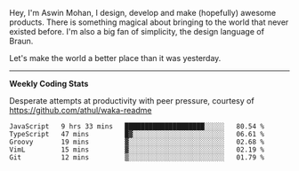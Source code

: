 Hey, I'm Aswin Mohan, I design, develop and make (hopefully) awesome products. There is something magical about bringing to the world that never existed before. I'm also a big fan of simplicity, the design language of Braun. 

Let's make the world a better place than it was yesterday.

<hr />

**Weekly Coding Stats**

Desperate attempts at productivity with peer pressure, courtesy of https://github.com/athul/waka-readme

<!--START_SECTION:waka-->
```text
JavaScript   9 hrs 33 mins   ████████████████████░░░░░   80.54 % 
TypeScript   47 mins         █▓░░░░░░░░░░░░░░░░░░░░░░░   06.61 % 
Groovy       19 mins         ▓░░░░░░░░░░░░░░░░░░░░░░░░   02.68 % 
VimL         15 mins         ▓░░░░░░░░░░░░░░░░░░░░░░░░   02.19 % 
Git          12 mins         ▒░░░░░░░░░░░░░░░░░░░░░░░░   01.79 % 
```
<!--END_SECTION:waka-->
